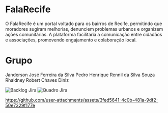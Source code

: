 # FalaRecife
O FalaRecife é um portal voltado para os bairros de Recife, permitindo que moradores sugiram melhorias, denunciem problemas urbanos e organizem ações comunitárias. A plataforma facilitaria a comunicação entre cidadãos e associações, promovendo engajamento e colaboração local.

# Grupo
Janderson José Ferreira da Silva
Pedro Henrique Rennil da Silva Souza
Rhaldney Robert Chaves Diniz

![Backlog Jira](https://github.com/user-attachments/assets/c6777440-f3a4-4d09-b7a9-cb1e7f7bf329)
![Quadro Jira](https://github.com/user-attachments/assets/27a19549-1a58-4250-8625-389ffdf93ed2)


https://github.com/user-attachments/assets/3fed5641-4c0b-481a-9df2-50e7329f177e

